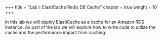 +++
title = "Lab I: ElastiCache Redis DB Cache"
chapter = true
weight = 10
+++



In this lab we will deploy ElastiCache as a cache for an Amazon RDS Instance. As part of the lab we will explore how to write code to utilize the cache and the performance impact from caching.
